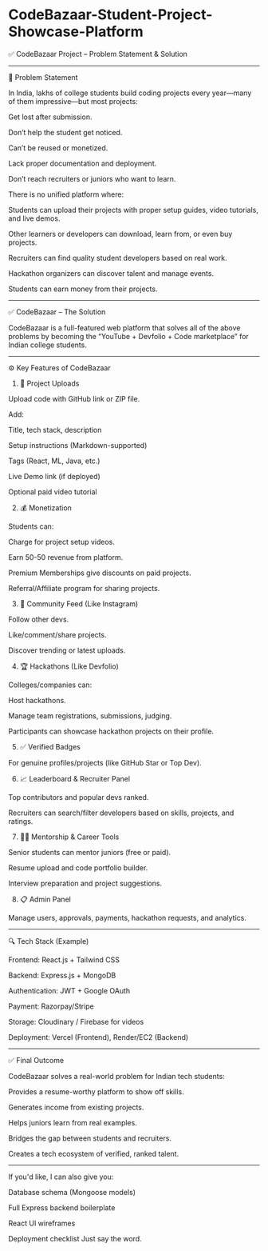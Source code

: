# CodeBazaar-Student-Project-Showcase-Platform

✅ CodeBazaar Project – Problem Statement & Solution


---

🔴 Problem Statement

In India, lakhs of college students build coding projects every year—many of them impressive—but most projects:

Get lost after submission.

Don’t help the student get noticed.

Can’t be reused or monetized.

Lack proper documentation and deployment.

Don’t reach recruiters or juniors who want to learn.


There is no unified platform where:

Students can upload their projects with proper setup guides, video tutorials, and live demos.

Other learners or developers can download, learn from, or even buy projects.

Recruiters can find quality student developers based on real work.

Hackathon organizers can discover talent and manage events.

Students can earn money from their projects.



---

✅ CodeBazaar – The Solution

CodeBazaar is a full-featured web platform that solves all of the above problems by becoming the “YouTube + Devfolio + Code marketplace” for Indian college students.


---

⚙️ Key Features of CodeBazaar

1. 🔗 Project Uploads

Upload code with GitHub link or ZIP file.

Add:

Title, tech stack, description

Setup instructions (Markdown-supported)

Tags (React, ML, Java, etc.)

Live Demo link (if deployed)

Optional paid video tutorial



2. 💰 Monetization

Students can:

Charge for project setup videos.

Earn 50-50 revenue from platform.


Premium Memberships give discounts on paid projects.

Referral/Affiliate program for sharing projects.


3. 💬 Community Feed (Like Instagram)

Follow other devs.

Like/comment/share projects.

Discover trending or latest uploads.


4. 🏆 Hackathons (Like Devfolio)

Colleges/companies can:

Host hackathons.

Manage team registrations, submissions, judging.


Participants can showcase hackathon projects on their profile.


5. ✅ Verified Badges

For genuine profiles/projects (like GitHub Star or Top Dev).


6. 📈 Leaderboard & Recruiter Panel

Top contributors and popular devs ranked.

Recruiters can search/filter developers based on skills, projects, and ratings.


7. 🧑‍🏫 Mentorship & Career Tools

Senior students can mentor juniors (free or paid).

Resume upload and code portfolio builder.

Interview preparation and project suggestions.


8. 📋 Admin Panel

Manage users, approvals, payments, hackathon requests, and analytics.



---

🔍 Tech Stack (Example)

Frontend: React.js + Tailwind CSS

Backend: Express.js + MongoDB

Authentication: JWT + Google OAuth

Payment: Razorpay/Stripe

Storage: Cloudinary / Firebase for videos

Deployment: Vercel (Frontend), Render/EC2 (Backend)



---

✅ Final Outcome

CodeBazaar solves a real-world problem for Indian tech students:

Provides a resume-worthy platform to show off skills.

Generates income from existing projects.

Helps juniors learn from real examples.

Bridges the gap between students and recruiters.

Creates a tech ecosystem of verified, ranked talent.



---

If you'd like, I can also give you:

Database schema (Mongoose models)

Full Express backend boilerplate

React UI wireframes

Deployment checklist
Just say the word.

